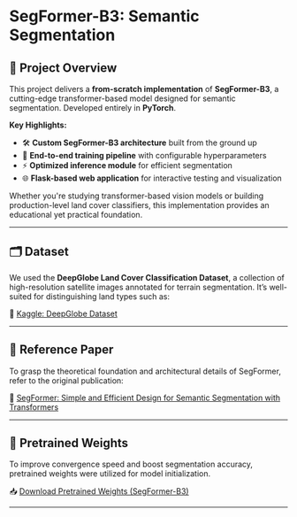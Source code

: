 # SegFormer-B3: Semantic Segmentation

## 🎯 Project Overview

This project delivers a **from-scratch implementation** of **SegFormer-B3**, a cutting-edge transformer-based model designed for semantic segmentation. Developed entirely in **PyTorch**.

**Key Highlights:**
- 🛠️ **Custom SegFormer-B3 architecture** built from the ground up  
- 🧪 **End-to-end training pipeline** with configurable hyperparameters  
- ⚡ **Optimized inference module** for efficient segmentation  
- 🌐 **Flask-based web application** for interactive testing and visualization

Whether you're studying transformer-based vision models or building production-level land cover classifiers, this implementation provides an educational yet practical foundation.

---

## 🗂 Dataset

We used the **DeepGlobe Land Cover Classification Dataset**, a collection of high-resolution satellite images annotated for terrain segmentation. It’s well-suited for distinguishing land types such as:

🔗 [Kaggle: DeepGlobe Dataset](https://www.kaggle.com/datasets/balraj98/deepglobe-land-cover-classification-dataset)

---

## 📄 Reference Paper

To grasp the theoretical foundation and architectural details of SegFormer, refer to the original publication:

📑 [SegFormer: Simple and Efficient Design for Semantic Segmentation with Transformers](https://drive.google.com/file/d/1juY7589HQ-wSP-3VUp_f29H8CzI_OfLq/view?usp=sharing)

---

## 💾 Pretrained Weights

To improve convergence speed and boost segmentation accuracy, pretrained weights were utilized for model initialization.

📥 [Download Pretrained Weights (SegFormer-B3)](https://drive.google.com/file/d/1oV7jqy3EJDr-pSMEqxWi5d1eVIfpv4W2/view?usp=sharing)

---
